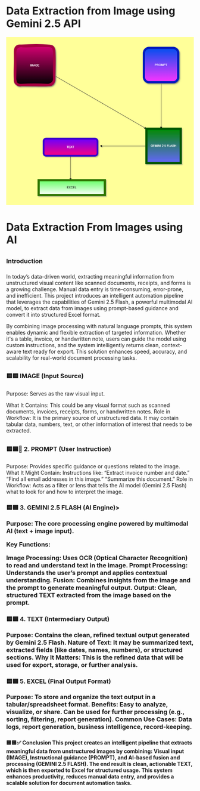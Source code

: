 # Data Extraction from Image using Gemini 2.5 API

![Data Extraction](Static/Data_extract.png)

<h1>Data Extraction From Images using AI</h1>

## <h3>Introduction<h3>

<p>In today’s data-driven world, extracting meaningful information from unstructured visual content like scanned documents, receipts, and forms is a growing challenge. Manual data entry is time-consuming, error-prone, and inefficient. This project introduces an intelligent automation pipeline that leverages the capabilities of Gemini 2.5 Flash, a powerful multimodal AI model, to extract data from images using prompt-based guidance and convert it into structured Excel format.

By combining image processing with natural language prompts, this system enables dynamic and flexible extraction of targeted information. Whether it's a table, invoice, or handwritten note, users can guide the model using custom instructions, and the system intelligently returns clean, context-aware text ready for export. This solution enhances speed, accuracy, and scalability for real-world document processing tasks.<p>

## <h3>🟨🟨 IMAGE (Input Source)<h3>

<p>
   Purpose: Serves as the raw visual input.

What It Contains: This could be any visual format such as scanned documents, invoices, receipts, forms, or handwritten notes.
Role in Workflow: It is the primary source of unstructured data. It may contain tabular data, numbers, text, or other information of interest that needs to be extracted.<p>

## <h3>🟨🟦🔷 2. PROMPT (User Instruction)<h3>

<p>
Purpose: Provides specific guidance or questions related to the image.
What It Might Contain: Instructions like:
“Extract invoice number and date.”
“Find all email addresses in this image.”
“Summarize this document.”
Role in Workflow: Acts as a filter or lens that tells the AI model (Gemini 2.5 Flash) what to look for and how to interpret the image.<p>

<h3>🟨🟩 3. GEMINI 2.5 FLASH (AI Engine)>

Purpose: The core processing engine powered by multimodal AI (text + image input).

Key Functions:

Image Processing: Uses OCR (Optical Character Recognition) to read and understand text in the image.
Prompt Processing: Understands the user’s prompt and applies contextual understanding.
Fusion: Combines insights from the image and the prompt to generate meaningful output.
Output: Clean, structured TEXT extracted from the image based on the prompt.

<h3>🟨🟪 4. TEXT (Intermediary Output)
<p>Purpose: Contains the clean, refined textual output generated by Gemini 2.5 Flash.
Nature of Text:
It may be summarized text, extracted fields (like dates, names, numbers), or structured sections.
Why It Matters: This is the refined data that will be used for export, storage, or further analysis.</p>

<h3>

<h3> 🟨🟩 5. EXCEL (Final Output Format)
<p>Purpose: To store and organize the text output in a tabular/spreadsheet format.
Benefits:
Easy to analyze, visualize, or share.
Can be used for further processing (e.g., sorting, filtering, report generation).
Common Use Cases: Data logs, report generation, business intelligence, record-keeping.</p>
<h3>

<h4>🟨🟨✅ Conclusion
This project creates an intelligent pipeline that extracts meaningful data from unstructured images by combining:
Visual input (IMAGE),
Instructional guidance (PROMPT),
and AI-based fusion and processing (GEMINI 2.5 FLASH).
The end result is clean, actionable TEXT, which is then exported to Excel for structured usage.
This system enhances productivity, reduces manual data entry, and provides a scalable solution for document automation tasks.
